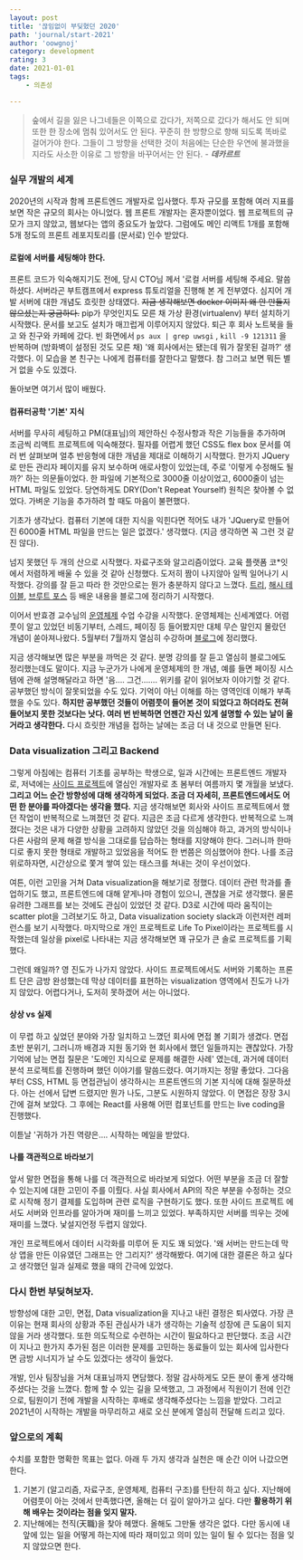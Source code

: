 ```yaml
---
layout: post
title: '끊임없이 부딪혔던 2020'
path: 'journal/start-2021'
author: 'oowgnoj'
category: development
rating: 3
date: 2021-01-01
tags:
    - 의존성

---
```


> 숲에서 길을 잃은 나그네들은 이쪽으로 갔다가, 저쪽으로 갔다가 해서도 안 되며 또한 한 장소에 멈춰 있어서도 안 된다. 꾸준히 한 방향으로 향해 되도록 똑바로 걸어가야 한다. 그들이 그 방향을 선택한 것이 처음에는 단순한 우연에 불과했을지라도 사소한 이유로 그 방향을 바꾸어서는 안 된다.  - ***데카르트***



### 실무 개발의 세계

2020년의 시작과 함께 프론트엔드 개발자로 입사했다. 투자 규모를 포함해 여러 지표를 보면 작은 규모의 회사는 아니었다. 웹 프론트 개발자는 혼자뿐이었다. 웹 프로젝트의 규모가 크지 않았고, 웹보다는 앱의 중요도가 높았다. 그럼에도 메인 리액트 1개를 포함해 5개 정도의 프론트 레포지토리를 (문서로) 인수 받았다.

#### 로컬에 서버를 세팅해야 한다.

프론트 코드가 익숙해지기도 전에, 당시 CTO님 께서 '로컬 서버를 세팅해 주세요. 말씀하셨다. 서버라곤 부트캠프에서 express 튜토리얼을 진행해 본 게 전부였다. 심지어 개발 서버에 대한 개념도 흐릿한 상태였다. ~~지금 생각해보면 docker 이미지 왜 안 만들지 않으셨는지 궁금하다.~~ pip가 무엇인지도 모른 채 가상 환경(virtualenv) 부터 설치하기 시작했다. 문서를 보고도 설치가 매끄럽게 이루어지지 않았다. 퇴근 후 회사 노트북을 들고 와 친구와 카페에 갔다. 빈 화면에서 `ps aux | grep uwsgi` , `kill -9 121311` 을 반복하며 (방화벽이 설정된 것도 모른 채) '왜 회사에서는 됐는데 뭐가 잘못된 걸까?' 생각했다. 이 모습을 본 친구는 나에게 컴퓨터를 잘한다고 말했다. 참 그러고 보면 뭐든 별거 없을 수도 있겠다.

돌아보면 여기서 많이 배웠다.

#### 컴퓨터공학 '기본' 지식

서버를 무사히 세팅하고 PM(대표님)의 제안하신 수정사항과 작은 기능들을 추가하며 조금씩 리액트 프로젝트에 익숙해졌다. 필자를 어렵게 했던 CSS도 flex box 문서를 여러 번 살펴보며 얼추 반응형에 대한 개념을 제대로 이해하기 시작했다. 한가지 JQuery로 만든 관리자 페이지를 유지 보수하며 애로사항이 있었는데, 주로 '이렇게 수정해도 될까?' 하는 의문들이었다. 한 파일에 기본적으로 3000줄 이상이었고, 6000줄이 넘는 HTML 파일도 있었다. 당연하게도 DRY(Don't Repeat Yourself) 원칙은 찾아볼 수 없었다. 가벼운 기능을 추가하려 할 때도 마음이 불편했다.

기초가 생각났다. 컴퓨터 기본에 대한 지식을 익힌다면 적어도 내가 'JQuery로 만들어진 6000줄 HTML 파일을 만드는 일은 없겠다.' 생각했다. (지금 생각하면 꼭 그런 것 같진 않다). 

넘지 못했던 두 개의 산으로 시작했다. 자료구조와 알고리즘이었다. 교육 플랫폼 코*잇에서 저렴하게 배울 수 있을 것 같아 신청했다. 도저히 짬이 나지않아 일찍 일어나기 시작했다. 강의를 잘 듣고 따라 한 것만으로는 뭔가 충분하지 않다고 느꼈다. [트리](https://oowgnoj.dev/post/ds-tree), [해시 테이블](https://oowgnoj.dev/post/ds-hashtable), [브루트 포스](https://oowgnoj.dev/post/algo-bf) 등 배운 내용을 블로그에 정리하기 시작했다. 

이어서 반효경 교수님의 [운영체제](http://www.kocw.net/home/search/kemView.do?kemId=1046323&ar=pop) 수업 수강을 시작했다. 운영체제는 신세계였다. 어렴풋이 알고 있었던 비동기부터, 스레드, 페이징 등 들어봤지만 대체 무슨 말인지 몰랐던 개념이 쏟아져나왔다. 5월부터 7월까지 열심히 수강하며 [블로그](https://oowgnoj.dev/post/os-intro)에 정리했다. 

지금 생각해보면 많은 부분을 까먹은 것 같다. 분명 강의를 잘 듣고 열심히 블로그에도 정리했는데도 말이다. 지금 누군가가 나에게 운영체제의 한 개념, 예를 들면 페이징 시스템에 관해 설명해달라고 하면 '음…. 그건……. 위키를 같이 읽어보자 이야기할 것 같다. 공부했던 방식이 잘못되었을 수도 있다. 기억이 아닌 이해를 하는 영역인데 이해가 부족했을 수도 있다. **하지만 공부했던 것들이 어렴풋이 들어본 것이 되었다고 하더라도 전혀 들어보지 못한 것보다는 낫다. 여러 번 반복하면 언젠간 자신 있게 설명할 수 있는 날이 올 거라고 생각한다.** 다시 흐릿한 개념을 접하는 날에는 조금 더 내 것으로 만들면 된다. 



### Data visualization 그리고 Backend

그렇게 아침에는 컴퓨터 기초를 공부하는 학생으로, 일과 시간에는 프론트엔드 개발자로, 저녁에는 [사이드 프로젝트](https://oowgnoj.dev/review/review-2020-toy-team)에 열심인 개발자로 초 봄부터 여름까지 몇 개월을 보냈다. **그리고 어느 순간 방향성에 대해 생각하게 되었다. 조금 더 자세히, 프론트엔드에서도 어떤 한 분야를 파야겠다는 생각을 했다.** 지금 생각해보면 회사와 사이드 프로젝트에서 했던 작업이 반복적으로 느껴졌던 것 같다. 지금은 조금 다르게 생각한다. 반복적으로 느껴졌다는 것은 내가 다양한 상황을 고려하지 않았던 것을 의심해야 하고, 과거의 방식이나 다른 사람의 문제 해결 방식을 그대로를 답습하는 형태를 지양해야 한다. 그러니까 한마디로 좋지 못한 형태로 개발하고 있었음을 적어도 한 번쯤은 의심했어야 한다. 나를 조금 위로하자면, 시간상으로 쫓겨 쌓여 있는 태스크를 쳐내는 것이 우선이었다. 

여튼, 이런 고민을 거쳐 Data visualization을 해보기로 정했다. 데이터 관련 학과를 졸업하기도 했고, 프론트엔드에 대해 얕게나마 경험이 있으니, 괜찮을 거로 생각했다. 물론 유려한 그래프를 보는 것에도 관심이 있었던 것 같다. D3로 시간에 따라 움직이는 scatter plot을 그려보기도 하고, Data visualization society slack과 이런저런 레퍼런스를 보기 시작했다. 마지막으로 개인 프로젝트로 Life To Pixel이라는 프로젝트를 시작했는데 일상을 pixel로 나타내는 지금 생각해보면 꽤 규모가 큰 솔로 프로젝트를 기획했다.

그런데 왜일까? 영 진도가 나가지 않았다. 사이드 프로젝트에서도 서버와 기록하는 프론트 단은 금방 완성했는데 막상 데이터를 표현하는 visualization 영역에서 진도가 나가지 않았다. 어렵다거나, 도저히 못하겠어 서는 아니었다. 

#### 상상 vs 실제

이 무렵 하고 싶었던 분야와 가장 일치하고 느꼈던 회사에 면접 볼 기회가 생겼다. 면접 초반 분위기, 그러니까 배경과 지원 동기와 현 회사에서 했던 일들까지는 괜찮았다. 가장 기억에 남는 면접 질문은 '도메인 지식으로 문제를 해결한 사례' 였는데, 과거에 데이터 분석 프로젝트를 진행하며 했던 이야기를 말씀드렸다. 여기까지는 정말 좋았다. 그다음부터 CSS, HTML 등 면접관님이 생각하시는 프론트엔드의 기본 지식에 대해 질문하셨다. 아는 선에서 답변 드렸지만 뭔가 나도, 그분도 시원하지 않았다. 이 면접은 장장 3시간에 걸쳐 보았다. 그 후에는 React를 사용해 어떤 컴포넌트를 만드는 live coding을 진행했다. 

이튿날 '귀하가 가진 역량은…. 시작하는 메일을 받았다.

#### 나를 객관적으로 바라보기

앞서 말한 면접을 통해 나를 더 객관적으로 바라보게 되었다. 어떤 부분을 조금 더 잘할 수 있는지에 대한 고민이 주를 이뤘다. 사실 회사에서 API의 작은 부분을 수정하는 것으로 시작해 정기 결제를 도입하며 관련 로직을 구현하기도 했다. 또한 사이드 프로젝트 에서도 서버와 인프라를 알아가며 재미를 느끼고 있었다. 부족하지만 서버를 띄우는 것에 재미를 느꼈다. 낯설지언정 두렵지 않았다. 

개인 프로젝트에서 데이터 시각화를 미루어 둔 지도 꽤 되었다. '왜 서버는 만드는데 막상 앱을 만든 이유였던 그래프는 안 그리지?' 생각해봤다. 여기에 대한 결론은 하고 싶다고 생각했던 일과 실제로 했을 때의 간극에 있었다. 

### 다시 한번 부딪혀보자.

방향성에 대한 고민, 면접, Data visualization을 지나고 내린 결정은 퇴사였다. 가장 큰 이유는 현재 회사의 상황과 주된 관심사가 내가 생각하는 기술적 성장에 큰 도움이 되지 않을 거라 생각했다. 또한 의도적으로 수련하는 시간이 필요하다고 판단했다. 조금 시간이 지나고 한가지 추가된 점은 이러한 문제를 고민하는 동료들이 있는 회사에 입사한다면 금방 시너지가 날 수도 있겠다는 생각이 들었다.

개발, 인사 팀장님을 거쳐 대표님까지 면담했다. 정말 감사하게도 모든 분이 좋게 생각해주셨다는 것을 느꼈다. 함께 할 수 있는 길을 모색했고, 그 과정에서 직원이기 전에 인간으로, 팀원이기 전에 개발을 시작하는 후배로 생각해주셨다는 느낌을 받았다. 그리고 2021년이 시작하는 개발을 마무리하고 새로 오신 분에게 열심히 전달해 드리고 있다.



### 앞으로의 계획 

수치를 포함한 명확한 목표는 없다. 아래 두 가지 생각과 실천은 매 순간 이어 나갔으면 한다.

1. 기본기 (알고리즘, 자료구조, 운영체제, 컴퓨터 구조)를 탄탄히 하고 싶다. 지난해에 어렴풋이 아는 것에서 만족했다면, 올해는 더 깊이 알아가고 싶다. 다만 **활용하기 위해 배우는 것이라는 점을 잊지 말자.** 
2. 지난해에는 천직(天職)을 찾아 헤맸다. 올해도 그만둘 생각은 없다. 다만 동시에 내 앞에 있는 일을 어떻게 하는지에 따라 재미있고 의미 있는 일이 될 수 있다는 점을 잊지 않았으면 한다.

